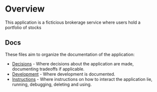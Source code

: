 # Overview

This application is a ficticious brokerage service where users hold a portfolio of stocks

## Docs

These files aim to organize the documentation of the application:
- [Decisions](./docs/decisions.md) - Where decisions about the application are made, documenting tradeoffs if applicable.
- [Development](./docs/development.md) - Where development is documented.
- [Instructions](./docs/instructions.md) - Where instructions on how to interact the application lie, running, debugging, deleting and using.